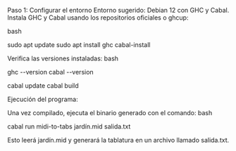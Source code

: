 
Paso 1: Configurar el entorno
Entorno sugerido: Debian 12 con GHC y Cabal.
Instala GHC y Cabal usando los repositorios oficiales o ghcup:

bash

sudo apt update
sudo apt install ghc cabal-install

Verifica las versiones instaladas:
bash

ghc --version
cabal --version

cabal update
cabal build


Ejecución del programa:

Una vez compilado, ejecuta el binario generado con el comando:
bash

cabal run midi-to-tabs jardín.mid salida.txt

Esto leerá jardín.mid y generará la tablatura en un archivo llamado salida.txt.
